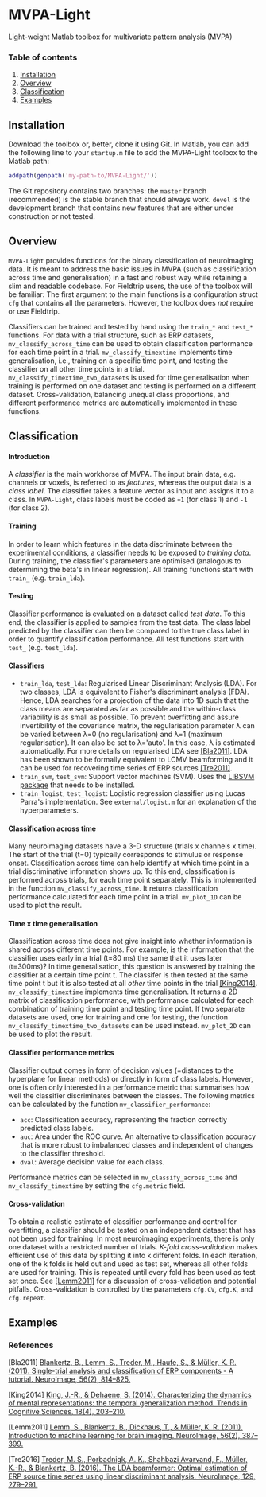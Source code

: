 # MVPA-Light
Light-weight Matlab toolbox for multivariate pattern analysis (MVPA)

### Table of contents
1. [Installation](#installation)
2. [Overview](#overview)
3. [Classification](#classification)
4. [Examples](#examples)

## Installation <a name="installation"></a>
Download the toolbox or, better, clone it using Git. In Matlab, you can add the following line to your `startup.m` file to add the MVPA-Light toolbox to the Matlab path:

```Matlab
addpath(genpath('my-path-to/MVPA-Light/'))
```

The Git repository contains two branches: the `master` branch (recommended) is the stable branch that should always work. `devel` is the development branch that contains new features that are either under construction or not tested.

## Overview <a name="overview"></a>
`MVPA-Light` provides functions for the binary classification of neuroimaging data. It is meant to address the basic issues in MVPA (such as classification across time and generalisation) in a fast and robust way while retaining a slim and readable codebase. For Fieldtrip users, the use of the toolbox will be familiar: The first argument to the main functions is a configuration struct `cfg` that contains all the parameters. However, the toolbox does *not* require or use Fieldtrip.

Classifiers can be trained and tested by hand using the `train_*` and `test_*` functions. For data with a trial structure, such as ERP datasets, `mv_classify_across_time` can be used to obtain classification performance for each time point in a trial. `mv_classify_timextime` implements time generalisation, i.e., training on a specific time point, and testing the classifier on all other time points in a trial. `mv_classify_timextime_two_datasets` is used for time generalisation when training is performed on one dataset and testing is performed on a different dataset. Cross-validation, balancing unequal class proportions, and different performance metrics are automatically implemented in these functions.

## Classification <a name="classification"></a>

#### Introduction

<!---In cognitive neuroscience, the term *decoding* refers to the prediction of experimental conditions or mental states (output) based on multivariate brain data (input). The term *classification* means the same. Note that classification is the standard term in machine learning and many other disciplines whereas decoding is specific to cognitive neuroscience. *Multivariate pattern analysis* (MVPA) is an umbrella term that covers many multivariate methods such classification and related approaches such as Representational Similarity Analysis (RSA). --->

A *classifier* is the main workhorse of MVPA. The input brain data, e.g. channels or voxels, is referred to as *features*, whereas the output data is a *class label*. The classifier takes a feature vector as input and assigns it to a class. In `MVPA-Light`, class labels must be coded as `+1` (for class 1) and `-1` (for class 2).

<!-- *Example*: Assume that in a ERP-based memory paradigm, the goal is to predict whether an item is remembered or forgotten based on 128-channels EEG data. The target is single-trial ERPs at t=700 ms. Then, the feature vector for each trial consists of a 128-elements vector representing the activity at 700 ms for each electrode. Class labels are "remembered" (coded as +1) and "forgotten" (coded as -1). Note that the exact coding does not affect the classification.
-->

#### Training

In order to learn which features in the data discriminate between the experimental conditions, a classifier needs to be exposed to *training data*. During training, the classifier's parameters are optimised (analogous to determining the beta's in linear regression). All training functions start with `train_` (e.g. `train_lda`).

#### Testing

Classifier performance is evaluated on a dataset called *test data*. To this end, the classifier is applied to samples from the test data. The class label predicted by the classifier can then be compared to the true class label in order to quantify classification performance. All test functions start with `test_` (e.g. `test_lda`).

#### Classifiers

* `train_lda`, `test_lda`: Regularised Linear Discriminant Analysis (LDA). For two classes, LDA is equivalent to Fisher's discriminant analysis (FDA). Hence, LDA searches for a projection of the data into 1D such that the class means are separated as far as possible and the within-class variability is as small as possible. To prevent overfitting and assure invertibility of the covariance matrix, the regularisation parameter λ can be varied between λ=0 (no regularisation) and λ=1 (maximum regularisation). It can also be set to λ='auto'. In this case, λ is estimated automatically. For more details on regularised LDA see [[Bla2011]](#Bla2011). LDA has been shown to be formally equivalent to LCMV beamforming and it can be used for recovering time series of ERP sources [[Tre2011]](#Tre2011).
* `train_svm`, `test_svm`: Support vector machines (SVM). Uses the [LIBSVM package](https://github.com/arnaudsj/libsvm) that needs to be installed.
* `train_logist`, `test_logist`: Logistic regression classifier using Lucas Parra's implementation. See `external/logist.m` for an explanation of the hyperparameters.

#### Classification across time
Many neuroimaging datasets have a 3-D structure (trials x channels x time). The start of the trial (t=0) typically corresponds to stimulus or response onset. Classification across time can help identify at which time point in a trial discriminative information shows up. To this end, classification is performed across trials, for each time point separately. This is implemented in the function `mv_classify_across_time`. It returns classification performance calculated for each time point in a trial. `mv_plot_1D` can be used to plot the result.


#### Time x time generalisation

Classification across time does not give insight into whether information is shared across different time points. For example, is the information that the classifier uses early in a trial (t=80 ms) the same that it uses later (t=300ms)? In time generalisation, this question is answered by training the classifier at a certain time point t. The classifer is then tested at the same time point t but it is also tested at all *other* time points in the trial [[King2014]](#King2014). `mv_classify_timextime` implements time generalisation. It returns a 2D matrix of classification performance, with performance calculated for each combination of training time point and testing time point. If two separate datasets are used, one for training and one for testing, the function `mv_classify_timextime_two_datasets` can be used instead.
`mv_plot_2D` can be used to plot the result.


#### Classifier performance metrics

Classifier output comes in form of decision values (=distances to the hyperplane for linear methods) or directly in form of class labels. However,  one is often only interested in a performance metric that summarises how well the classifier discriminates between the classes. The following metrics can be calculated by the function `mv_classifier_performance`:

* `acc`: Classification accuracy, representing the fraction correctly predicted class labels.
* `auc`: Area under the ROC curve. An alternative to classification accuracy that is more robust to imbalanced classes and independent of changes to the classifier threshold.
* `dval`: Average decision value for each class.

Performance metrics can be selected in `mv_classify_across_time` and `mv_classify_timextime` by setting the `cfg.metric` field.


#### Cross-validation

To obtain a realistic estimate of classifier performance and control for overfitting, a classifier should be tested on an independent dataset that has not been used for training. In most neuroimaging experiments, there is only one dataset with a restricted number of trials. *K-fold cross-validation* makes efficient use of this data by splitting it into k different folds. In each iteration, one of the k folds is held out and used as test set, whereas all other folds are used for training. This is repeated until every fold has been used as test set once. See [[Lemm2011]](#Lemm2011) for a discussion of cross-validation and potential pitfalls. Cross-validation is controlled by the parameters `cfg.CV`, `cfg.K`, and `cfg.repeat`.


## Examples<a name="examples"></a>

<!--
## Q&A

#### Which classifier should I use?

Note that all linear classifiers (LDA, Logistic regression, linear SVM) try to find a hyperplane that optimally separates the two classes. They only differ in the way ...

As a rule of thumb,

#### Which classifier performance measure should I use?
-->

### References

[Bla2011<a name="Bla2011">]  [Blankertz, B., Lemm, S., Treder, M., Haufe, S., & Müller, K. R. (2011). Single-trial analysis and classification of ERP components - A tutorial. NeuroImage, 56(2), 814–825.](http://www.sciencedirect.com/science/article/pii/S1053811910009067)

[King2014<a name="King2014">] [King, J.-R., & Dehaene, S. (2014). Characterizing the dynamics of mental representations: the temporal generalization method. Trends in Cognitive Sciences, 18(4), 203–210.](https://doi.org/10.1016/j.tics.2014.01.002)

[Lemm2011<a name="Lemm2011">]  [Lemm, S., Blankertz, B., Dickhaus, T., & Müller, K. R. (2011). Introduction to machine learning for brain imaging. NeuroImage, 56(2), 387–399.](http://www.sciencedirect.com/science/article/pii/S1053811910014163)

[Tre2016<a name="Tre2016">]  [Treder, M. S., Porbadnigk, A. K., Shahbazi Avarvand, F., Müller, K.-R., & Blankertz, B. (2016). The LDA beamformer: Optimal estimation of ERP source time series using linear discriminant analysis. NeuroImage, 129, 279–291.](https://doi.org/10.1016/j.neuroimage.2016.01.019)
